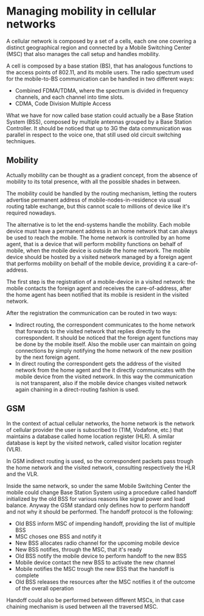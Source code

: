 # Managing mobility in cellular networks
A cellular network is composed by a set of a cells, each one one covering a distinct geographical region and connected by a Mobile Switching Center (MSC) that also manages the call setup and handles mobility.

A cell is composed by a base station (BS), that has analogous functions to the access points of 802.11, and its mobile users.
The radio spectrum used for the mobile-to-BS communication can be handled in two different ways:
- Combined FDMA/TDMA, where the spectrum is divided in frequency channels, and each channel into time slots.
- CDMA, Code Division Multiple Access

What we have for now called base station could actually be a Base Station System (BSS), composed by multiple antennas grouped by a Base Station Controller.
It should be noticed that up to 3G the data communication was parallel in respect to the voice one, that still used old circuit switching techniques.

## Mobility
Actually mobility can be thought as a gradient concept, from the absence of mobility to its total presence, with all the possible shades in between.

The mobility could be handled by the routing mechanism, letting the routers advertise permanent address of mobile-nodes-in-residence via usual routing table exchange, but this cannot scale to millions of device like it's required nowadays.

The alternative is to let the end-systems handle the mobility.
Each mobile device must have a permanent address in an home network that can always be used to reach the mobile.
The home network is controlled by an home agent, that is a device that will perform mobility functions on behalf of mobile, when the mobile device is outside the home network.
The mobile device should be hosted by a visited network managed by a foreign agent that performs mobility on behalf of the mobile device, providing it a care-of-address.

The first step is the registration of a mobile-device in a visited network: the mobile contacts the foreign agent and receives the care-of-address, after the home agent has been notified that its mobile is resident in the visited network.

After the registration the communication can be routed in two ways:

- Indirect routing, the correspondent communicates to the home network that forwards to the visited network that replies directly to the correspondent.
It should be noticed that the foreign agent functions may be done by the mobile itself.
Also the mobile user can maintain on going connections by simply notifying the home network of the new position by the next foreign agent.
- In direct routing the correspondent gets the address of the visited network from the home agent and the it directly communicates with the mobile device from the visited network. In this way the communication is not transparent, also if the mobile device changes visited network again chaining in a direct-routing fashion is used.

## GSM
In the context of actual cellular networks, the home network is the network of cellular provider the user is subscribed to (TIM, Vodafone, etc.) that maintains a database called home location register (HLR).
A similar database is kept by the visited network, called visitor location register (VLR).

In GSM indirect routing is used, so the correspondent packets pass trough the home network and the visited network, consulting respectively the HLR and the VLR.

Inside the same network, so under the same Mobile Switching Center the mobile could change Base Station System using a procedure called handoff initialized by the old BSS for various reasons like signal power and load balance.
Anyway the GSM standard only defines how to perform handoff and not why it should be performed.
The handoff protocol is the following:

- Old BSS inform MSC of impending handoff, providing the list of multiple BSS
- MSC choses one BSS and notify it
- New BSS allocates radio channel for the upcoming mobile device
- New BSS notifies, through the MSC, that it's ready
- Old BSS notify the mobile device to perform handoff to the new BSS
- Mobile device contact the new BSS to activate the new channel
- Mobile notifies the MSC trough the new BSS that the handoff is complete
- Old BSS releases the resources after the MSC notifies it of the outcome of the overall operation

Handoff could also be performed between different MSCs, in that case chaining mechanism is used between all the traversed MSC.

